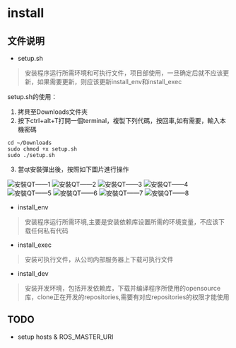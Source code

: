 # install

## 文件说明
* setup.sh
> 安装程序运行所需环境和可执行文件，项目部使用，一旦确定后就不应该更新，如果需要更新，则应该更新install_env和install_exec  

setup.sh的使用：
1. 拷貝至Downloads文件夾
2. 按下ctrl+alt+T打開一個terminal，複製下列代碼，按回車,如有需要，輸入本機密碼
```
cd ~/Downloads
sudo chmod +x setup.sh
sudo ./setup.sh
```
3. 當qt安裝彈出後，按照如下圖片進行操作

![安裝QT——1](https://github.com/VN-TR/install/blob/master/pic/qt_1.png)
![安裝QT——2](https://github.com/VN-TR/install/blob/master/pic/qt_2.png)
![安裝QT——3](https://github.com/VN-TR/install/blob/master/pic/qt_3.png)
![安裝QT——4](https://github.com/VN-TR/install/blob/master/pic/qt_4.png)
![安裝QT——5](https://github.com/VN-TR/install/blob/master/pic/qt_5.png)
![安裝QT——6](https://github.com/VN-TR/install/blob/master/pic/qt_6.png)
![安裝QT——7](https://github.com/VN-TR/install/blob/master/pic/qt_7.png)
![安裝QT——8](https://github.com/VN-TR/install/blob/master/pic/qt_8.png)

* install_env
> 安装程序运行所需环境,主要是安装依赖库设置所需的环境变量，不应该下载任何私有代码

* install_exec
> 安装可执行文件，从公司内部服务器上下载可执行文件

* install_dev
> 安装开发环境，包括开发依赖库，下载并编译程序所使用的opensource库，clone正在开发的repositories,需要有对应repositories的权限才能使用

## TODO
* setup hosts & ROS_MASTER_URI

